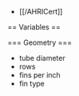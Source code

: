 
 * [[/AHRICert]]

== Variables ==

=== Geometry ===

 * tube diameter
 * rows
 * fins per inch
 * fin type
